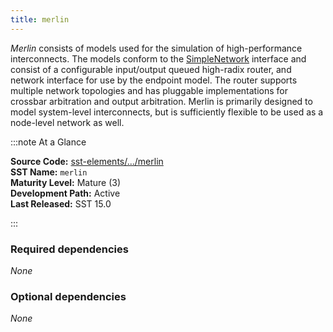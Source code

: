 ```yaml
---
title: merlin
---
```


*Merlin* consists of models used for the simulation of high-performance interconnects. The models conform to the [SimpleNetwork](../../core/iface/SimpleNetwork/class) interface and consist of a configurable input/output queued high-radix router, and network interface for use by the endpoint model.  The router supports multiple network topologies and has pluggable implementations for crossbar arbitration and output arbitration. Merlin is primarily designed to model system-level interconnects, but is sufficiently flexible to be used as a node-level network as well.

:::note At a Glance

**Source Code:** [sst-elements/.../merlin](https://github.com/sstsimulator/sst-elements/tree/master/src/sst/elements/merlin) &nbsp;  
**SST Name:** `merlin` &nbsp;  
**Maturity Level:** Mature (3) &nbsp;  
**Development Path:** Active &nbsp;   
**Last Released:** SST 15.0

:::

### Required dependencies
*None*

### Optional dependencies
*None*
